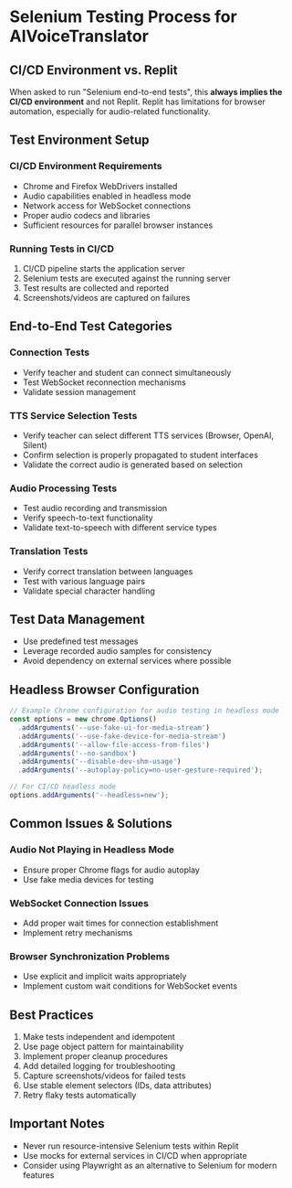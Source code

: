 # Selenium Testing Process for AIVoiceTranslator

## CI/CD Environment vs. Replit

When asked to run "Selenium end-to-end tests", this **always implies the CI/CD environment** and not Replit. Replit has limitations for browser automation, especially for audio-related functionality.

## Test Environment Setup 

### CI/CD Environment Requirements
- Chrome and Firefox WebDrivers installed
- Audio capabilities enabled in headless mode
- Network access for WebSocket connections
- Proper audio codecs and libraries
- Sufficient resources for parallel browser instances

### Running Tests in CI/CD

1. CI/CD pipeline starts the application server
2. Selenium tests are executed against the running server
3. Test results are collected and reported
4. Screenshots/videos are captured on failures

## End-to-End Test Categories

### Connection Tests
- Verify teacher and student can connect simultaneously
- Test WebSocket reconnection mechanisms
- Validate session management

### TTS Service Selection Tests
- Verify teacher can select different TTS services (Browser, OpenAI, Silent)
- Confirm selection is properly propagated to student interfaces
- Validate the correct audio is generated based on selection

### Audio Processing Tests
- Test audio recording and transmission
- Verify speech-to-text functionality
- Validate text-to-speech with different service types

### Translation Tests
- Verify correct translation between languages
- Test with various language pairs
- Validate special character handling

## Test Data Management

- Use predefined test messages
- Leverage recorded audio samples for consistency
- Avoid dependency on external services where possible

## Headless Browser Configuration

```javascript
// Example Chrome configuration for audio testing in headless mode
const options = new chrome.Options()
  .addArguments('--use-fake-ui-for-media-stream')
  .addArguments('--use-fake-device-for-media-stream')
  .addArguments('--allow-file-access-from-files')
  .addArguments('--no-sandbox')
  .addArguments('--disable-dev-shm-usage')
  .addArguments('--autoplay-policy=no-user-gesture-required');

// For CI/CD headless mode
options.addArguments('--headless=new');
```

## Common Issues & Solutions

### Audio Not Playing in Headless Mode
- Ensure proper Chrome flags for audio autoplay
- Use fake media devices for testing

### WebSocket Connection Issues
- Add proper wait times for connection establishment
- Implement retry mechanisms

### Browser Synchronization Problems
- Use explicit and implicit waits appropriately
- Implement custom wait conditions for WebSocket events

## Best Practices

1. Make tests independent and idempotent
2. Use page object pattern for maintainability
3. Implement proper cleanup procedures
4. Add detailed logging for troubleshooting
5. Capture screenshots/videos for failed tests
6. Use stable element selectors (IDs, data attributes)
7. Retry flaky tests automatically

## Important Notes

- Never run resource-intensive Selenium tests within Replit
- Use mocks for external services in CI/CD when appropriate
- Consider using Playwright as an alternative to Selenium for modern features